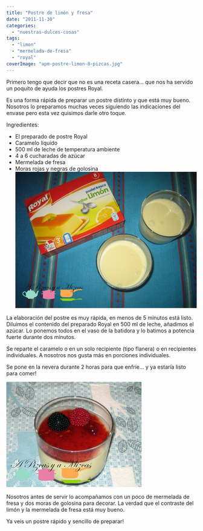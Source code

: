 ```yaml
---
title: "Postre de limón y fresa"
date: "2011-11-30"
categories: 
  - "nuestras-dulces-cosas"
tags: 
  - "limon"
  - "mermelada-de-fresa"
  - "royal"
coverImage: "apm-postre-limon-8-pizcas.jpg"
---
```


Primero tengo que decir que no es una receta casera... que nos ha servido un poquito de ayuda los postres Royal.

Es una forma rápida de preparar un postre distinto y que está muy bueno. Nosotros lo preparamos muchas veces siguiendo las indicaciones del envase pero esta vez quisimos darle otro toque.

Ingredientes:

- El preparado de postre Royal
- Caramelo líquido
- 500 ml de leche de temperatura ambiente
- 4 a 6 cucharadas de azúcar
- Mermelada de fresa
- Moras rojas y negras de golosina![](images/apm-postre-limon-1-pizcas.jpg "apm postre limon 1 (pizcas)")

La elaboración del postre es muy rápida, en menos de 5 minutos está listo. Diluimos el contenido del preparado Royal en 500 ml de leche, añadimos el azúcar. Lo ponemos todos en el vaso de la batidora y lo batimos a potencia fuerte durante dos minutos.

Se reparte el caramelo o en un solo recipiente (tipo flanera) o en recipientes individuales. A nosotros nos gusta más en porciones individuales.

Se pone en la nevera durante 2 horas para que enfríe... y ya estaría listo para comer!

![](images/apm-postre-limon-8-pizcas.jpg "apm postre limon 8 (pizcas)")

Nosotros antes de servir lo acompañamos con un poco de mermelada de fresa y dos moras de golosina para decorar. La verdad que el contraste del limón y la mermelada de fresa está muy bueno.

Ya veis un postre rápido y sencillo de preparar!
